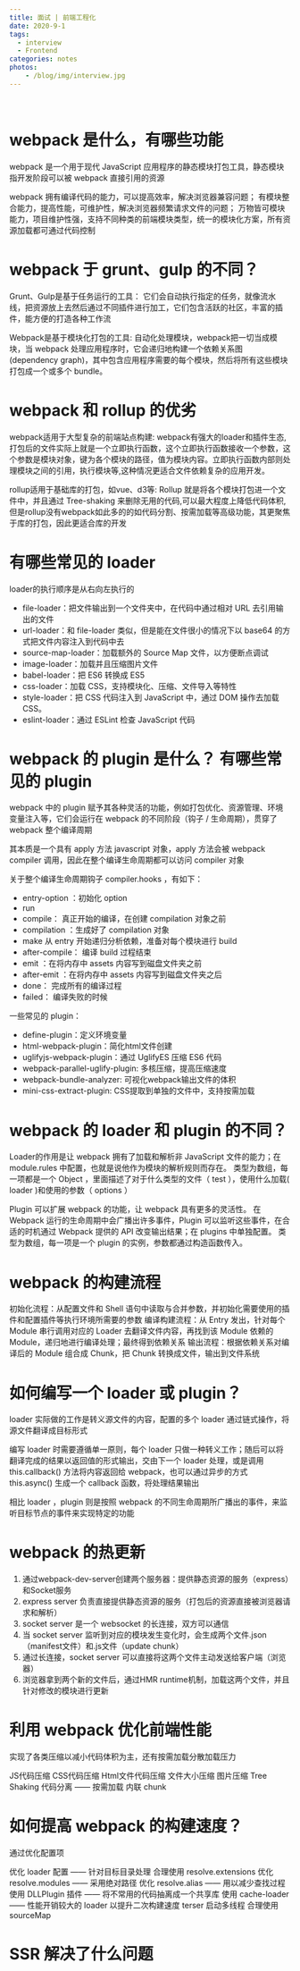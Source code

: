```yaml
---
title: 面试 | 前端工程化
date: 2020-9-1
tags: 
  - interview
  - Frontend
categories: notes
photos:
    - /blog/img/interview.jpg
---
```



<br>
<!--more-->

# webpack 是什么，有哪些功能

webpack 是一个用于现代 JavaScript 应用程序的静态模块打包工具，静态模块指开发阶段可以被 webpack 直接引用的资源

webpack 拥有编译代码的能力，可以提高效率，解决浏览器兼容问题；
有模块整合能力，提高性能，可维护性，解决浏览器频繁请求文件的问题；
万物皆可模块能力，项目维护性强，支持不同种类的前端模块类型，统一的模块化方案，所有资源加载都可通过代码控制

# webpack 于 grunt、gulp 的不同？

Grunt、Gulp是基于任务运⾏的⼯具： 它们会⾃动执⾏指定的任务，就像流⽔线，把资源放上去然后通过不同插件进⾏加⼯，它们包含活跃的社区，丰富的插件，能⽅便的打造各种⼯作流

Webpack是基于模块化打包的⼯具: ⾃动化处理模块，webpack把⼀切当成模块，当 webpack 处理应⽤程序时，它会递归地构建⼀个依赖关系图 (dependency graph)，其中包含应⽤程序需要的每个模块，然后将所有这些模块打包成⼀个或多个 bundle。 

# webpack 和 rollup 的优劣

webpack适⽤于⼤型复杂的前端站点构建: webpack有强⼤的loader和插件⽣态,打包后的⽂件实际上就是⼀个⽴即执⾏函数，这个⽴即执⾏函数接收⼀个参数，这个参数是模块对象，键为各个模块的路径，值为模块内容。⽴即执⾏函数内部则处理模块之间的引⽤，执⾏模块等,这种情况更适合⽂件依赖复杂的应⽤开发。 

rollup适⽤于基础库的打包，如vue、d3等: Rollup 就是将各个模块打包进⼀个⽂件中，并且通过 Tree-shaking 来删除⽆⽤的代码,可以最⼤程度上降低代码体积,但是rollup没有webpack如此多的的如代码分割、按需加载等⾼级功能，其更聚焦于库的打包，因此更适合库的开发

# 有哪些常见的 loader

loader的执行顺序是从右向左执行的

- file-loader：把⽂件输出到⼀个⽂件夹中，在代码中通过相对 URL 去引⽤输出的⽂件 
- url-loader：和 file-loader 类似，但是能在⽂件很⼩的情况下以 base64 的⽅式把⽂件内容注⼊到代码中去 
- source-map-loader：加载额外的 Source Map ⽂件，以⽅便断点调试 
- image-loader：加载并且压缩图⽚⽂件 
- babel-loader：把 ES6 转换成 ES5 
- css-loader：加载 CSS，⽀持模块化、压缩、⽂件导⼊等特性 
- style-loader：把 CSS 代码注⼊到 JavaScript 中，通过 DOM 操作去加载 CSS。 
- eslint-loader：通过 ESLint 检查 JavaScript 代码

# webpack 的 plugin 是什么？ 有哪些常见的 plugin

webpack 中的 plugin 赋予其各种灵活的功能，例如打包优化、资源管理、环境变量注入等，它们会运行在 webpack 的不同阶段（钩子 / 生命周期），贯穿了 webpack 整个编译周期

其本质是一个具有 apply 方法 javascript 对象，apply 方法会被 webpack compiler 调用，因此在整个编译生命周期都可以访问 compiler 对象

关于整个编译生命周期钩子 compiler.hooks ，有如下：

- entry-option ：初始化 option
- run
- compile： 真正开始的编译，在创建 compilation 对象之前
- compilation ：生成好了 compilation 对象
- make 从 entry 开始递归分析依赖，准备对每个模块进行 build
- after-compile： 编译 build 过程结束
- emit ：在将内存中 assets 内容写到磁盘文件夹之前
- after-emit ：在将内存中 assets 内容写到磁盘文件夹之后
- done： 完成所有的编译过程
- failed： 编译失败的时候

一些常见的 plugin：

- define-plugin：定义环境变量 
- html-webpack-plugin：简化html⽂件创建 
- uglifyjs-webpack-plugin：通过 UglifyES 压缩 ES6 代码 
- webpack-parallel-uglify-plugin: 多核压缩，提⾼压缩速度 
- webpack-bundle-analyzer: 可视化webpack输出⽂件的体积 
- mini-css-extract-plugin: CSS提取到单独的⽂件中，⽀持按需加载 

# webpack 的 loader 和 plugin 的不同？

Loader的作⽤是让 webpack 拥有了加载和解析⾮ JavaScript ⽂件的能⼒；在 module.rules 中配置，也就是说他作为模块的解析规则⽽存在。 类型为数组，每⼀项都是⼀个 Object ，⾥⾯描述了对于什么类型的⽂件（ test ），使⽤什么加载( loader )和使⽤的参数（ options ） 

Plugin 可以扩展 webpack 的功能，让 webpack 具有更多的灵活性。 在 Webpack 运⾏的⽣命周期中会⼴播出许多事件，Plugin 可以监听这些事件，在合适的时机通过 Webpack 提供的 API 改变输出结果；在 plugins 中单独配置。 类型为数组，每⼀项是⼀个 plugin 的实例，参数都通过构造函数传⼊。

# webpack 的构建流程

初始化流程：从配置文件和 Shell 语句中读取与合并参数，并初始化需要使用的插件和配置插件等执行环境所需要的参数
编译构建流程：从 Entry 发出，针对每个 Module 串行调用对应的 Loader 去翻译文件内容，再找到该 Module 依赖的 Module，递归地进行编译处理；最终得到依赖关系
输出流程：根据依赖关系对编译后的 Module 组合成 Chunk，把 Chunk 转换成文件，输出到文件系统

# 如何编写一个 loader 或 plugin？

loader 实际做的工作是转义源文件的内容，配置的多个 loader 通过链式操作，将源文件翻译成目标形式

编写 loader 时需要遵循单一原则，每个 loader 只做一种转义工作；随后可以将翻译完成的结果以返回值的形式输出，交由下一个 loader 处理，或是调用 this.callback() 方法将内容返回给 webpack，也可以通过异步的方式 this.async() 生成一个 callback 函数，将处理结果输出

相比 loader ，plugin 则是按照 webpack 的不同生命周期所广播出的事件，来监听目标节点的事件来实现特定的功能

# webpack 的热更新

1. 通过webpack-dev-server创建两个服务器：提供静态资源的服务（express）和Socket服务
2. express server 负责直接提供静态资源的服务（打包后的资源直接被浏览器请求和解析）
3. socket server 是一个 websocket 的长连接，双方可以通信
4. 当 socket server 监听到对应的模块发生变化时，会生成两个文件.json（manifest文件）和.js文件（update chunk）
5. 通过长连接，socket server 可以直接将这两个文件主动发送给客户端（浏览器）
6. 浏览器拿到两个新的文件后，通过HMR runtime机制，加载这两个文件，并且针对修改的模块进行更新

# 利用 webpack 优化前端性能

实现了各类压缩以减小代码体积为主，还有按需加载分散加载压力

JS代码压缩
CSS代码压缩
Html文件代码压缩
文件大小压缩
图片压缩
Tree Shaking
代码分离 —— 按需加载
内联 chunk

# 如何提高 webpack 的构建速度？

通过优化配置项

优化 loader 配置 —— 针对目标目录处理
合理使用 resolve.extensions
优化 resolve.modules —— 采用绝对路径
优化 resolve.alias —— 用以减少查找过程
使用 DLLPlugin 插件 —— 将不常用的代码抽离成一个共享库
使用 cache-loader —— 性能开销较大的 loader 以提升二次构建速度
terser 启动多线程
合理使用 sourceMap

# SSR 解决了什么问题

